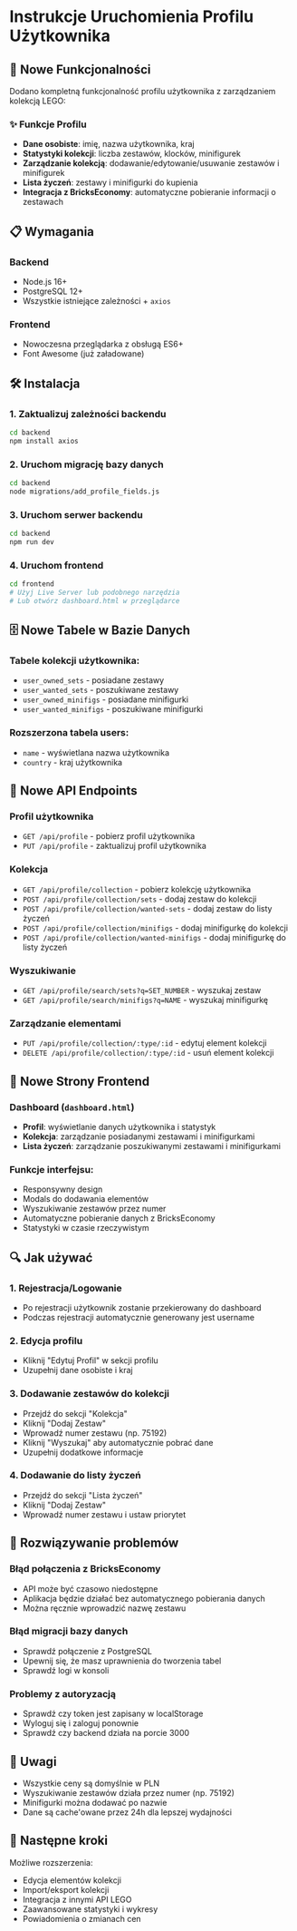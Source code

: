 # Instrukcje Uruchomienia Profilu Użytkownika

## 🚀 Nowe Funkcjonalności

Dodano kompletną funkcjonalność profilu użytkownika z zarządzaniem kolekcją LEGO:

### ✨ Funkcje Profilu
- **Dane osobiste**: imię, nazwa użytkownika, kraj
- **Statystyki kolekcji**: liczba zestawów, klocków, minifigurek
- **Zarządzanie kolekcją**: dodawanie/edytowanie/usuwanie zestawów i minifigurek
- **Lista życzeń**: zestawy i minifigurki do kupienia
- **Integracja z BricksEconomy**: automatyczne pobieranie informacji o zestawach

## 📋 Wymagania

### Backend
- Node.js 16+
- PostgreSQL 12+
- Wszystkie istniejące zależności + `axios`

### Frontend
- Nowoczesna przeglądarka z obsługą ES6+
- Font Awesome (już załadowane)

## 🛠️ Instalacja

### 1. Zaktualizuj zależności backendu
```bash
cd backend
npm install axios
```

### 2. Uruchom migrację bazy danych
```bash
cd backend
node migrations/add_profile_fields.js
```

### 3. Uruchom serwer backendu
```bash
cd backend
npm run dev
```

### 4. Uruchom frontend
```bash
cd frontend
# Użyj Live Server lub podobnego narzędzia
# Lub otwórz dashboard.html w przeglądarce
```

## 🗄️ Nowe Tabele w Bazie Danych

### Tabele kolekcji użytkownika:
- `user_owned_sets` - posiadane zestawy
- `user_wanted_sets` - poszukiwane zestawy  
- `user_owned_minifigs` - posiadane minifigurki
- `user_wanted_minifigs` - poszukiwane minifigurki

### Rozszerzona tabela users:
- `name` - wyświetlana nazwa użytkownika
- `country` - kraj użytkownika

## 🔧 Nowe API Endpoints

### Profil użytkownika
- `GET /api/profile` - pobierz profil użytkownika
- `PUT /api/profile` - zaktualizuj profil użytkownika

### Kolekcja
- `GET /api/profile/collection` - pobierz kolekcję użytkownika
- `POST /api/profile/collection/sets` - dodaj zestaw do kolekcji
- `POST /api/profile/collection/wanted-sets` - dodaj zestaw do listy życzeń
- `POST /api/profile/collection/minifigs` - dodaj minifigurkę do kolekcji
- `POST /api/profile/collection/wanted-minifigs` - dodaj minifigurkę do listy życzeń

### Wyszukiwanie
- `GET /api/profile/search/sets?q=SET_NUMBER` - wyszukaj zestaw
- `GET /api/profile/search/minifigs?q=NAME` - wyszukaj minifigurkę

### Zarządzanie elementami
- `PUT /api/profile/collection/:type/:id` - edytuj element kolekcji
- `DELETE /api/profile/collection/:type/:id` - usuń element kolekcji

## 🎨 Nowe Strony Frontend

### Dashboard (`dashboard.html`)
- **Profil**: wyświetlanie danych użytkownika i statystyk
- **Kolekcja**: zarządzanie posiadanymi zestawami i minifigurkami
- **Lista życzeń**: zarządzanie poszukiwanymi zestawami i minifigurkami

### Funkcje interfejsu:
- Responsywny design
- Modals do dodawania elementów
- Wyszukiwanie zestawów przez numer
- Automatyczne pobieranie danych z BricksEconomy
- Statystyki w czasie rzeczywistym

## 🔍 Jak używać

### 1. Rejestracja/Logowanie
- Po rejestracji użytkownik zostanie przekierowany do dashboard
- Podczas rejestracji automatycznie generowany jest username

### 2. Edycja profilu
- Kliknij "Edytuj Profil" w sekcji profilu
- Uzupełnij dane osobiste i kraj

### 3. Dodawanie zestawów do kolekcji
- Przejdź do sekcji "Kolekcja"
- Kliknij "Dodaj Zestaw"
- Wprowadź numer zestawu (np. 75192)
- Kliknij "Wyszukaj" aby automatycznie pobrać dane
- Uzupełnij dodatkowe informacje

### 4. Dodawanie do listy życzeń
- Przejdź do sekcji "Lista życzeń"
- Kliknij "Dodaj Zestaw"
- Wprowadź numer zestawu i ustaw priorytet

## 🐛 Rozwiązywanie problemów

### Błąd połączenia z BricksEconomy
- API może być czasowo niedostępne
- Aplikacja będzie działać bez automatycznego pobierania danych
- Można ręcznie wprowadzić nazwę zestawu

### Błąd migracji bazy danych
- Sprawdź połączenie z PostgreSQL
- Upewnij się, że masz uprawnienia do tworzenia tabel
- Sprawdź logi w konsoli

### Problemy z autoryzacją
- Sprawdź czy token jest zapisany w localStorage
- Wyloguj się i zaloguj ponownie
- Sprawdź czy backend działa na porcie 3000

## 📝 Uwagi

- Wszystkie ceny są domyślnie w PLN
- Wyszukiwanie zestawów działa przez numer (np. 75192)
- Minifigurki można dodawać po nazwie
- Dane są cache'owane przez 24h dla lepszej wydajności

## 🔄 Następne kroki

Możliwe rozszerzenia:
- Edycja elementów kolekcji
- Import/eksport kolekcji
- Integracja z innymi API LEGO
- Zaawansowane statystyki i wykresy
- Powiadomienia o zmianach cen
